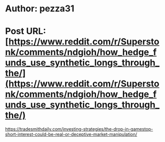 # Author: pezza31
# Post URL: [https://www.reddit.com/r/Superstonk/comments/ndgioh/how_hedge_funds_use_synthetic_longs_through_the/](https://www.reddit.com/r/Superstonk/comments/ndgioh/how_hedge_funds_use_synthetic_longs_through_the/)


https://tradesmithdaily.com/investing-strategies/the-drop-in-gamestop-short-interest-could-be-real-or-deceptive-market-manipulation/